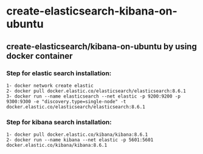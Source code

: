 # create-elasticsearch-kibana-on-ubuntu

## create-elasticsearch/kibana-on-ubuntu by using docker container

### Step for elastic search installation:

    1- docker network create elastic
    2- docker pull docker.elastic.co/elasticsearch/elasticsearch:8.6.1
    3- docker run --name elasticsearch --net elastic -p 9200:9200 -p 9300:9300 -e "discovery.type=single-node" -t docker.elastic.co/elasticsearch/elasticsearch:8.6.1
    
### Step for kibana search installation:
    
    1- docker pull docker.elastic.co/kibana/kibana:8.6.1
    2- docker run --name kibana --net elastic -p 5601:5601 docker.elastic.co/kibana/kibana:8.6.1
